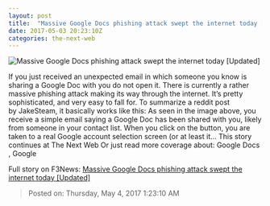 ```yaml
---
layout: post
title:  "Massive Google Docs phishing attack swept the internet today [Updated]"
date: 2017-05-03 20:23:10Z
categories: the-next-web
---
```


![Massive Google Docs phishing attack swept the internet today [Updated]](https://cdn3.tnwcdn.com/wp-content/blogs.dir/1/files/2017/05/No..jpg)

If you just received an unexpected email in which someone you know is sharing a Google Doc with you do not open it. There is currently a rather massive phishing attack making its way through the internet. It’s pretty sophisticated, and very easy to fall for. To summarize a reddit post by JakeSteam, it basically works like this: As seen in the image above, you receive a simple email saying a Google Doc has been shared with you, likely from someone in your contact list. When you click on the button, you are taken to a real Google account selection screen (or at least it… This story continues at The Next Web Or just read more coverage about: Google Docs , Google


Full story on F3News: [Massive Google Docs phishing attack swept the internet today [Updated]](http://www.f3nws.com/n/dgJYfF)

> Posted on: Thursday, May 4, 2017 1:23:10 AM
